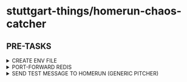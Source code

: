 # stuttgart-things/homerun-chaos-catcher

## PRE-TASKS

<details><summary>CREATE ENV FILE</summary>

.env file needed for Taskfile

```bash
cat <<EOF > .env
REDIS_SERVER=localhost
REDIS_PORT=5000
REDIS_PASSWORD=""
REDIS_STREAM="homerun"
REDIS_CONSUMER_GROUP="homerun-chaos-catcher"
PROFILE_PATH="tests/config.yaml"
PATH_TO_KUBECONFIG="/home/sthings/.kube/config"
EOF
```

</details>

<details><summary>PORT-FORWARD REDIS</summary>

```bash
kubectl -n homerun port-forward services/redis-stack-headless 5000:6379
```

</details>


<details><summary>SEND TEST MESSAGE TO HOMERUN (GENERIC PITCHER)</summary>

```bash
ADDRESS=https://homerun.homerun-dev.sthings-vsphere.labul.sva.de/generic
curl -k -X POST "${ADDRESS}" \
    -H "Content-Type: application/json" \
    -H "X-Auth-Token: IhrGeheimerToken" \
    -d '{
           "title": "2 lines cleared",
           "message": "2 lines cleared at tetris",
           "severity": "CHAOS2",
           "author": "andreu",
           "timestamp": "2024-5-01T12:00:00Z",
           "system": "tetris",
           "tags": "tetris,lines,score",
           "assigneeaddress": "",
           "assigneename": "",
           "artifacts": "",
           "url": ""
    }'
```

</details>